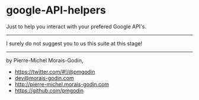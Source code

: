 
# google-API-helpers
      
  Just to help you interact with your prefered Google API's.
  
  ************************************
  I surely do not suggest you to us this suite at this stage!
  ************************************
  
  by Pierre-Michel Morais-Godin,
  * https://twitter.com/#!/@pmgodin
  * dev@morais-godin.com
  * http://pierre-michel.morais-godin.com
  * https://github.com/pmgodin
